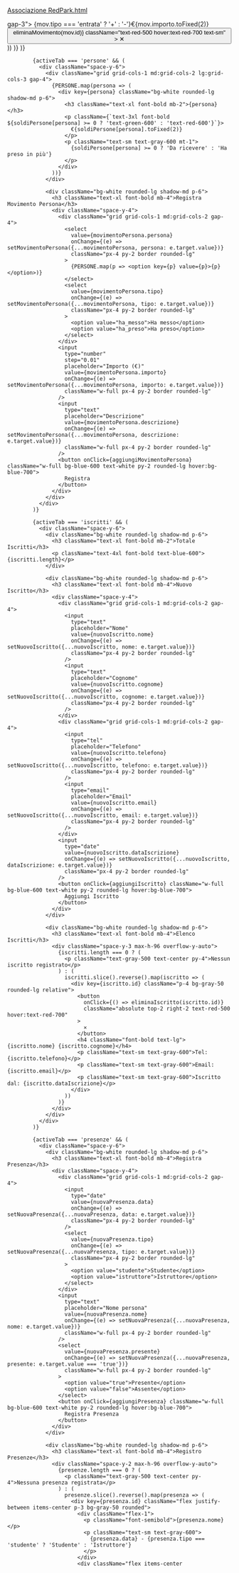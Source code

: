 [Associazione RedPark.html](https://github.com/user-attachments/files/23026165/Associazione.RedPark.html)
<!DOCTYPE html>
<html lang="it">
<head>
  <meta charset="UTF-8">
  <meta name="viewport" content="width=device-width, initial-scale=1.0">
  <meta name="theme-color" content="#3B82F6">
  <meta name="description" content="App gestione associazione - Cassa, iscritti, presenze">
  <title>Gestione Associazione</title>
  
  <!-- Tailwind CSS -->
  <script src="https://cdn.tailwindcss.com"></script>
  
  <!-- React e ReactDOM -->
  <script crossorigin src="https://unpkg.com/react@18/umd/react.production.min.js"></script>
  <script crossorigin src="https://unpkg.com/react-dom@18/umd/react-dom.production.min.js"></script>
  
  <!-- Babel per JSX -->
  <script src="https://unpkg.com/@babel/standalone/babel.min.js"></script>
  
  <!-- Lucide Icons -->
  <script src="https://unpkg.com/lucide@latest"></script>
  
  <style>
    body {
      margin: 0;
      font-family: -apple-system, BlinkMacSystemFont, 'Segoe UI', 'Roboto', 'Oxygen', 'Ubuntu', 'Cantarell', 'Fira Sans', 'Droid Sans', 'Helvetica Neue', sans-serif;
      -webkit-font-smoothing: antialiased;
      -moz-osx-font-smoothing: grayscale;
    }
  </style>
</head>
<body>
  <div id="root"></div>

  <script type="text/babel">
    const { useState, useEffect } = React;
    const { LogIn, Users, DollarSign, Calendar, UserPlus, LogOut, RefreshCw } = lucide;

    // ⚠️ IMPORTANTE: SOSTITUISCI QUESTE CREDENZIALI CON LE TUE DI FIREBASE!
    // Vai su https://console.firebase.google.com
    // Crea un progetto > Realtime Database > Ottieni le credenziali
    
const firebaseConfig = {
  apiKey: "AIzaSyAregIZNPfa7hU7pMEx3Askv487q-D5tx8",
  authDomain: "associazione-redpark.firebaseapp.com",
  databaseURL: "https://associazione-redpark-default-rtdb.europe-west1.firebasedatabase.app",
  projectId: "associazione-redpark",
  storageBucket: "associazione-redpark.firebasestorage.app",
  messagingSenderId: "309814144615",
  appId: "1:309814144615:web:1c37ea0688a820be32eec2",
  measurementId: "G-72D8EQJLHT"
};

    const PERSONE = ['Luz', 'Miche', 'Nicco', 'Sara', 'Manu'];
    const DB_URL = firebaseConfig.databaseURL;

    function Icon({ name, className = "", ...props }) {
      const LucideIcon = lucide[name];
      return <i data-lucide={name.toLowerCase()} className={className}></i>;
    }

    function AssociazioneApp() {
      const [isLoggedIn, setIsLoggedIn] = useState(false);
      const [password, setPassword] = useState('');
      const [activeTab, setActiveTab] = useState('cassa');
      const [syncing, setSyncing] = useState(false);
      
      const [movimenti, setMovimenti] = useState([]);
      const [soldiPersone, setSoldiPersone] = useState({
        Luz: 0, Miche: 0, Nicco: 0, Sara: 0, Manu: 0
      });
      const [iscritti, setIscritti] = useState([]);
      const [presenze, setPresenze] = useState([]);
      
      const [nuovoMovimento, setNuovoMovimento] = useState({
        tipo: 'entrata',
        importo: '',
        descrizione: '',
        data: new Date().toISOString().split('T')[0]
      });
      
      const [movimentoPersona, setMovimentoPersona] = useState({
        persona: 'Luz',
        tipo: 'ha_messo',
        importo: '',
        descrizione: ''
      });
      
      const [nuovoIscritto, setNuovoIscritto] = useState({
        nome: '',
        cognome: '',
        telefono: '',
        email: '',
        dataIscrizione: new Date().toISOString().split('T')[0]
      });
      
      const [nuovaPresenza, setNuovaPresenza] = useState({
        data: new Date().toISOString().split('T')[0],
        tipo: 'studente',
        nome: '',
        presente: true
      });

      useEffect(() => {
        lucide.createIcons();
      });

      const saveToFirebase = async (path, data) => {
        try {
          const response = await fetch(`${DB_URL}/${path}.json`, {
            method: 'PUT',
            headers: { 'Content-Type': 'application/json' },
            body: JSON.stringify(data)
          });
          return await response.json();
        } catch (error) {
          console.error('Errore salvataggio Firebase:', error);
          alert('Errore sincronizzazione. Verifica le credenziali Firebase!');
        }
      };

      const loadFromFirebase = async (path) => {
        try {
          const response = await fetch(`${DB_URL}/${path}.json`);
          const data = await response.json();
          return data || null;
        } catch (error) {
          console.error('Errore lettura Firebase:', error);
          return null;
        }
      };

      useEffect(() => {
        if (isLoggedIn) {
          loadAllData();
          const interval = setInterval(loadAllData, 10000);
          return () => clearInterval(interval);
        }
      }, [isLoggedIn]);

      const loadAllData = async () => {
        setSyncing(true);
        const [movimentiData, soldiData, iscrittiData, presenzeData] = await Promise.all([
          loadFromFirebase('movimenti'),
          loadFromFirebase('soldiPersone'),
          loadFromFirebase('iscritti'),
          loadFromFirebase('presenze')
        ]);
        
        if (movimentiData) setMovimenti(movimentiData);
        if (soldiData) setSoldiPersone(soldiData);
        if (iscrittiData) setIscritti(iscrittiData);
        if (presenzeData) setPresenze(presenzeData);
        setSyncing(false);
      };

      useEffect(() => {
        if (isLoggedIn && movimenti.length >= 0) {
          saveToFirebase('movimenti', movimenti);
        }
      }, [movimenti]);

      useEffect(() => {
        if (isLoggedIn) {
          saveToFirebase('soldiPersone', soldiPersone);
        }
      }, [soldiPersone]);

      useEffect(() => {
        if (isLoggedIn && iscritti.length >= 0) {
          saveToFirebase('iscritti', iscritti);
        }
      }, [iscritti]);

      useEffect(() => {
        if (isLoggedIn && presenze.length >= 0) {
          saveToFirebase('presenze', presenze);
        }
      }, [presenze]);

      const handleLogin = () => {
        if (password === 'associazione2025') {
          setIsLoggedIn(true);
          setPassword('');
        } else {
          alert('Password errata!');
        }
      };

      const calcolaTotaleCassa = () => {
        return movimenti.reduce((acc, mov) => {
          return mov.tipo === 'entrata' ? acc + parseFloat(mov.importo) : acc - parseFloat(mov.importo);
        }, 0);
      };

      const aggiungiMovimento = () => {
        if (!nuovoMovimento.importo || !nuovoMovimento.descrizione) {
          alert('Inserisci importo e descrizione!');
          return;
        }
        
        setMovimenti([...movimenti, {
          ...nuovoMovimento,
          id: Date.now(),
          importo: parseFloat(nuovoMovimento.importo)
        }]);
        
        setNuovoMovimento({
          tipo: 'entrata',
          importo: '',
          descrizione: '',
          data: new Date().toISOString().split('T')[0]
        });
      };

      const aggiungiMovimentoPersona = () => {
        if (!movimentoPersona.importo || !movimentoPersona.descrizione) {
          alert('Inserisci importo e descrizione!');
          return;
        }
        
        const importo = parseFloat(movimentoPersona.importo);
        const nuovoValore = movimentoPersona.tipo === 'ha_messo' 
          ? soldiPersone[movimentoPersona.persona] + importo
          : soldiPersone[movimentoPersona.persona] - importo;
        
        setSoldiPersone({
          ...soldiPersone,
          [movimentoPersona.persona]: nuovoValore
        });
        
        setMovimentoPersona({
          persona: 'Luz',
          tipo: 'ha_messo',
          importo: '',
          descrizione: ''
        });
      };

      const aggiungiIscritto = () => {
        if (!nuovoIscritto.nome || !nuovoIscritto.cognome) {
          alert('Inserisci almeno nome e cognome!');
          return;
        }
        
        setIscritti([...iscritti, {
          ...nuovoIscritto,
          id: Date.now()
        }]);
        
        setNuovoIscritto({
          nome: '',
          cognome: '',
          telefono: '',
          email: '',
          dataIscrizione: new Date().toISOString().split('T')[0]
        });
      };

      const aggiungiPresenza = () => {
        if (!nuovaPresenza.nome) {
          alert('Inserisci il nome!');
          return;
        }
        
        setPresenze([...presenze, {
          ...nuovaPresenza,
          id: Date.now()
        }]);
        
        setNuovaPresenza({
          data: new Date().toISOString().split('T')[0],
          tipo: 'studente',
          nome: '',
          presente: true
        });
      };

      const eliminaMovimento = (id) => {
        if (window.confirm('Eliminare questo movimento?')) {
          setMovimenti(movimenti.filter(m => m.id !== id));
        }
      };

      const eliminaIscritto = (id) => {
        if (window.confirm('Eliminare questo iscritto?')) {
          setIscritti(iscritti.filter(i => i.id !== id));
        }
      };

      const eliminaPresenza = (id) => {
        if (window.confirm('Eliminare questa presenza?')) {
          setPresenze(presenze.filter(p => p.id !== id));
        }
      };

      if (!isLoggedIn) {
        return (
          <div className="min-h-screen bg-gradient-to-br from-blue-500 to-purple-600 flex items-center justify-center p-4">
            <div className="bg-white rounded-lg shadow-2xl p-8 w-full max-w-md">
              <div className="text-center mb-8">
                <i data-lucide="log-in" className="w-16 h-16 mx-auto text-blue-600 mb-4"></i>
                <h1 className="text-3xl font-bold text-gray-800">Gestione Associazione</h1>
                <p className="text-gray-600 mt-2">Sincronizzato Firebase</p>
              </div>
              <div className="space-y-4">
                <input
                  type="password"
                  placeholder="Password"
                  value={password}
                  onChange={(e) => setPassword(e.target.value)}
                  onKeyPress={(e) => e.key === 'Enter' && handleLogin()}
                  className="w-full px-4 py-3 border border-gray-300 rounded-lg focus:ring-2 focus:ring-blue-500 focus:border-transparent"
                />
                <button 
                  onClick={handleLogin}
                  className="w-full bg-blue-600 text-white py-3 rounded-lg hover:bg-blue-700 transition font-semibold"
                >
                  Accedi
                </button>
              </div>
              <p className="text-center text-sm text-gray-500 mt-4">Password: associazione2025</p>
            </div>
          </div>
        );
      }

      return (
        <div className="min-h-screen bg-gray-100">
          <header className="bg-white shadow-md">
            <div className="max-w-7xl mx-auto px-4 py-4 flex justify-between items-center">
              <div>
                <h1 className="text-2xl font-bold text-gray-800">Gestione Associazione</h1>
                <div className="flex items-center gap-2 text-sm text-gray-600 mt-1">
                  <i data-lucide="refresh-cw" className={`w-4 h-4 ${syncing ? 'animate-spin' : ''}`}></i>
                  <span>{syncing ? 'Sincronizzazione...' : 'Sincronizzato'}</span>
                </div>
              </div>
              <button 
                onClick={() => {
                  setIsLoggedIn(false);
                  setMovimenti([]);
                  setSoldiPersone({Luz: 0, Miche: 0, Nicco: 0, Sara: 0, Manu: 0});
                  setIscritti([]);
                  setPresenze([]);
                }}
                className="flex items-center gap-2 text-red-600 hover:text-red-700"
              >
                <i data-lucide="log-out" className="w-5 h-5"></i>
                Esci
              </button>
            </div>
          </header>

          <nav className="bg-white shadow-sm">
            <div className="max-w-7xl mx-auto px-4">
              <div className="flex overflow-x-auto">
                {[
                  { id: 'cassa', label: 'Cassa', icon: 'dollar-sign' },
                  { id: 'persone', label: 'Persone', icon: 'users' },
                  { id: 'iscritti', label: 'Iscritti', icon: 'user-plus' },
                  { id: 'presenze', label: 'Presenze', icon: 'calendar' }
                ].map(tab => (
                  <button
                    key={tab.id}
                    onClick={() => setActiveTab(tab.id)}
                    className={`flex items-center gap-2 px-6 py-4 border-b-2 transition whitespace-nowrap ${
                      activeTab === tab.id
                        ? 'border-blue-600 text-blue-600'
                        : 'border-transparent text-gray-600 hover:text-gray-800'
                    }`}
                  >
                    <i data-lucide={tab.icon} className="w-5 h-5"></i>
                    {tab.label}
                  </button>
                ))}
              </div>
            </div>
          </nav>

          <main className="max-w-7xl mx-auto px-4 py-8">
            {activeTab === 'cassa' && (
              <div className="space-y-6">
                <div className="bg-white rounded-lg shadow-md p-6">
                  <h2 className="text-2xl font-bold mb-2">Totale Cassa</h2>
                  <p className={`text-4xl font-bold ${calcolaTotaleCassa() >= 0 ? 'text-green-600' : 'text-red-600'}`}>
                    €{calcolaTotaleCassa().toFixed(2)}
                  </p>
                </div>

                <div className="bg-white rounded-lg shadow-md p-6">
                  <h3 className="text-xl font-bold mb-4">Nuovo Movimento</h3>
                  <div className="space-y-4">
                    <div className="grid grid-cols-1 md:grid-cols-2 gap-4">
                      <select
                        value={nuovoMovimento.tipo}
                        onChange={(e) => setNuovoMovimento({...nuovoMovimento, tipo: e.target.value})}
                        className="px-4 py-2 border rounded-lg"
                      >
                        <option value="entrata">Entrata</option>
                        <option value="uscita">Uscita</option>
                      </select>
                      <input
                        type="number"
                        step="0.01"
                        placeholder="Importo (€)"
                        value={nuovoMovimento.importo}
                        onChange={(e) => setNuovoMovimento({...nuovoMovimento, importo: e.target.value})}
                        className="px-4 py-2 border rounded-lg"
                      />
                    </div>
                    <input
                      type="text"
                      placeholder="Descrizione (es: Affitto palestra)"
                      value={nuovoMovimento.descrizione}
                      onChange={(e) => setNuovoMovimento({...nuovoMovimento, descrizione: e.target.value})}
                      className="w-full px-4 py-2 border rounded-lg"
                    />
                    <input
                      type="date"
                      value={nuovoMovimento.data}
                      onChange={(e) => setNuovoMovimento({...nuovoMovimento, data: e.target.value})}
                      className="px-4 py-2 border rounded-lg"
                    />
                    <button onClick={aggiungiMovimento} className="w-full bg-blue-600 text-white py-2 rounded-lg hover:bg-blue-700">
                      Aggiungi Movimento
                    </button>
                  </div>
                </div>

                <div className="bg-white rounded-lg shadow-md p-6">
                  <h3 className="text-xl font-bold mb-4">Storico Movimenti</h3>
                  <div className="space-y-2 max-h-96 overflow-y-auto">
                    {movimenti.length === 0 ? (
                      <p className="text-gray-500 text-center py-4">Nessun movimento registrato</p>
                    ) : (
                      movimenti.slice().reverse().map(mov => (
                        <div key={mov.id} className="flex justify-between items-center p-3 bg-gray-50 rounded">
                          <div className="flex-1">
                            <p className="font-semibold">{mov.descrizione}</p>
                            <p className="text-sm text-gray-600">{mov.data}</p>
                          </div>
                          <div className="flex items-center gap-3">
                            <span className={`px-3 py-1 rounded-full text-sm font-semibold ${
                              presenza.presente ? 'bg-green-100 text-green-700' : 'bg-red-100 text-red-700'
                            }`}>
                              {presenza.presente ? 'Presente' : 'Assente'}
                            </span>
                            <button 
                              onClick={() => eliminaPresenza(presenza.id)}
                              className="text-red-500 hover:text-red-700"
                            >
                              ✕
                            </button>
                          </div>
                        </div>
                      ))
                    )}
                  </div>
                </div>
              </div>
            )}
          </main>
        </div>
      );
    }

    const root = ReactDOM.createRoot(document.getElementById('root'));
    root.render(<AssociazioneApp />);
  </script>
</body>
</html> gap-3">
                            <span className={`font-bold ${mov.tipo === 'entrata' ? 'text-green-600' : 'text-red-600'}`}>
                              {mov.tipo === 'entrata' ? '+' : '-'}€{mov.importo.toFixed(2)}
                            </span>
                            <button 
                              onClick={() => eliminaMovimento(mov.id)}
                              className="text-red-500 hover:text-red-700 text-sm"
                            >
                              ✕
                            </button>
                          </div>
                        </div>
                      ))
                    )}
                  </div>
                </div>
              </div>
            )}

            {activeTab === 'persone' && (
              <div className="space-y-6">
                <div className="grid grid-cols-1 md:grid-cols-2 lg:grid-cols-3 gap-4">
                  {PERSONE.map(persona => (
                    <div key={persona} className="bg-white rounded-lg shadow-md p-6">
                      <h3 className="text-xl font-bold mb-2">{persona}</h3>
                      <p className={`text-3xl font-bold ${soldiPersone[persona] >= 0 ? 'text-green-600' : 'text-red-600'}`}>
                        €{soldiPersone[persona].toFixed(2)}
                      </p>
                      <p className="text-sm text-gray-600 mt-1">
                        {soldiPersone[persona] >= 0 ? 'Da ricevere' : 'Ha preso in più'}
                      </p>
                    </div>
                  ))}
                </div>

                <div className="bg-white rounded-lg shadow-md p-6">
                  <h3 className="text-xl font-bold mb-4">Registra Movimento Persona</h3>
                  <div className="space-y-4">
                    <div className="grid grid-cols-1 md:grid-cols-2 gap-4">
                      <select
                        value={movimentoPersona.persona}
                        onChange={(e) => setMovimentoPersona({...movimentoPersona, persona: e.target.value})}
                        className="px-4 py-2 border rounded-lg"
                      >
                        {PERSONE.map(p => <option key={p} value={p}>{p}</option>)}
                      </select>
                      <select
                        value={movimentoPersona.tipo}
                        onChange={(e) => setMovimentoPersona({...movimentoPersona, tipo: e.target.value})}
                        className="px-4 py-2 border rounded-lg"
                      >
                        <option value="ha_messo">Ha messo</option>
                        <option value="ha_preso">Ha preso</option>
                      </select>
                    </div>
                    <input
                      type="number"
                      step="0.01"
                      placeholder="Importo (€)"
                      value={movimentoPersona.importo}
                      onChange={(e) => setMovimentoPersona({...movimentoPersona, importo: e.target.value})}
                      className="w-full px-4 py-2 border rounded-lg"
                    />
                    <input
                      type="text"
                      placeholder="Descrizione"
                      value={movimentoPersona.descrizione}
                      onChange={(e) => setMovimentoPersona({...movimentoPersona, descrizione: e.target.value})}
                      className="w-full px-4 py-2 border rounded-lg"
                    />
                    <button onClick={aggiungiMovimentoPersona} className="w-full bg-blue-600 text-white py-2 rounded-lg hover:bg-blue-700">
                      Registra
                    </button>
                  </div>
                </div>
              </div>
            )}

            {activeTab === 'iscritti' && (
              <div className="space-y-6">
                <div className="bg-white rounded-lg shadow-md p-6">
                  <h3 className="text-xl font-bold mb-2">Totale Iscritti</h3>
                  <p className="text-4xl font-bold text-blue-600">{iscritti.length}</p>
                </div>

                <div className="bg-white rounded-lg shadow-md p-6">
                  <h3 className="text-xl font-bold mb-4">Nuovo Iscritto</h3>
                  <div className="space-y-4">
                    <div className="grid grid-cols-1 md:grid-cols-2 gap-4">
                      <input
                        type="text"
                        placeholder="Nome"
                        value={nuovoIscritto.nome}
                        onChange={(e) => setNuovoIscritto({...nuovoIscritto, nome: e.target.value})}
                        className="px-4 py-2 border rounded-lg"
                      />
                      <input
                        type="text"
                        placeholder="Cognome"
                        value={nuovoIscritto.cognome}
                        onChange={(e) => setNuovoIscritto({...nuovoIscritto, cognome: e.target.value})}
                        className="px-4 py-2 border rounded-lg"
                      />
                    </div>
                    <div className="grid grid-cols-1 md:grid-cols-2 gap-4">
                      <input
                        type="tel"
                        placeholder="Telefono"
                        value={nuovoIscritto.telefono}
                        onChange={(e) => setNuovoIscritto({...nuovoIscritto, telefono: e.target.value})}
                        className="px-4 py-2 border rounded-lg"
                      />
                      <input
                        type="email"
                        placeholder="Email"
                        value={nuovoIscritto.email}
                        onChange={(e) => setNuovoIscritto({...nuovoIscritto, email: e.target.value})}
                        className="px-4 py-2 border rounded-lg"
                      />
                    </div>
                    <input
                      type="date"
                      value={nuovoIscritto.dataIscrizione}
                      onChange={(e) => setNuovoIscritto({...nuovoIscritto, dataIscrizione: e.target.value})}
                      className="px-4 py-2 border rounded-lg"
                    />
                    <button onClick={aggiungiIscritto} className="w-full bg-blue-600 text-white py-2 rounded-lg hover:bg-blue-700">
                      Aggiungi Iscritto
                    </button>
                  </div>
                </div>

                <div className="bg-white rounded-lg shadow-md p-6">
                  <h3 className="text-xl font-bold mb-4">Elenco Iscritti</h3>
                  <div className="space-y-3 max-h-96 overflow-y-auto">
                    {iscritti.length === 0 ? (
                      <p className="text-gray-500 text-center py-4">Nessun iscritto registrato</p>
                    ) : (
                      iscritti.slice().reverse().map(iscritto => (
                        <div key={iscritto.id} className="p-4 bg-gray-50 rounded-lg relative">
                          <button 
                            onClick={() => eliminaIscritto(iscritto.id)}
                            className="absolute top-2 right-2 text-red-500 hover:text-red-700"
                          >
                            ✕
                          </button>
                          <h4 className="font-bold text-lg">{iscritto.nome} {iscritto.cognome}</h4>
                          <p className="text-sm text-gray-600">Tel: {iscritto.telefono}</p>
                          <p className="text-sm text-gray-600">Email: {iscritto.email}</p>
                          <p className="text-sm text-gray-600">Iscritto dal: {iscritto.dataIscrizione}</p>
                        </div>
                      ))
                    )}
                  </div>
                </div>
              </div>
            )}

            {activeTab === 'presenze' && (
              <div className="space-y-6">
                <div className="bg-white rounded-lg shadow-md p-6">
                  <h3 className="text-xl font-bold mb-4">Registra Presenza</h3>
                  <div className="space-y-4">
                    <div className="grid grid-cols-1 md:grid-cols-2 gap-4">
                      <input
                        type="date"
                        value={nuovaPresenza.data}
                        onChange={(e) => setNuovaPresenza({...nuovaPresenza, data: e.target.value})}
                        className="px-4 py-2 border rounded-lg"
                      />
                      <select
                        value={nuovaPresenza.tipo}
                        onChange={(e) => setNuovaPresenza({...nuovaPresenza, tipo: e.target.value})}
                        className="px-4 py-2 border rounded-lg"
                      >
                        <option value="studente">Studente</option>
                        <option value="istruttore">Istruttore</option>
                      </select>
                    </div>
                    <input
                      type="text"
                      placeholder="Nome persona"
                      value={nuovaPresenza.nome}
                      onChange={(e) => setNuovaPresenza({...nuovaPresenza, nome: e.target.value})}
                      className="w-full px-4 py-2 border rounded-lg"
                    />
                    <select
                      value={nuovaPresenza.presente}
                      onChange={(e) => setNuovaPresenza({...nuovaPresenza, presente: e.target.value === 'true'})}
                      className="w-full px-4 py-2 border rounded-lg"
                    >
                      <option value="true">Presente</option>
                      <option value="false">Assente</option>
                    </select>
                    <button onClick={aggiungiPresenza} className="w-full bg-blue-600 text-white py-2 rounded-lg hover:bg-blue-700">
                      Registra Presenza
                    </button>
                  </div>
                </div>

                <div className="bg-white rounded-lg shadow-md p-6">
                  <h3 className="text-xl font-bold mb-4">Registro Presenze</h3>
                  <div className="space-y-2 max-h-96 overflow-y-auto">
                    {presenze.length === 0 ? (
                      <p className="text-gray-500 text-center py-4">Nessuna presenza registrata</p>
                    ) : (
                      presenze.slice().reverse().map(presenza => (
                        <div key={presenza.id} className="flex justify-between items-center p-3 bg-gray-50 rounded">
                          <div className="flex-1">
                            <p className="font-semibold">{presenza.nome}</p>
                            <p className="text-sm text-gray-600">
                              {presenza.data} - {presenza.tipo === 'studente' ? 'Studente' : 'Istruttore'}
                            </p>
                          </div>
                          <div className="flex items-center
